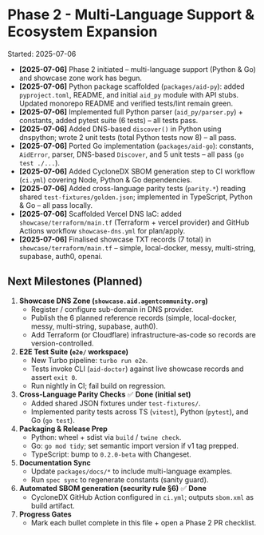 # Phase 2 - Multi-Language Support & Ecosystem Expansion

Started: 2025-07-06

- **[2025-07-06]** Phase 2 initiated – multi-language support (Python & Go) and showcase zone work has begun.
- **[2025-07-06]** Python package scaffolded (`packages/aid-py`): added `pyproject.toml`, README, and initial `aid_py` module with API stubs. Updated monorepo README and verified tests/lint remain green.
- **[2025-07-06]** Implemented full Python parser (`aid_py/parser.py`) + constants, added pytest suite (6 tests) – all tests pass.
- **[2025-07-06]** Added DNS-based `discover()` in Python using dnspython; wrote 2 unit tests (total Python tests now 8) – all pass.
- **[2025-07-06]** Ported Go implementation (`packages/aid-go`): constants, `AidError`, parser, DNS-based `Discover`, and 5 unit tests – all pass (`go test ./...`).
- **[2025-07-06]** Added CycloneDX SBOM generation step to CI workflow (`ci.yml`) covering Node, Python & Go dependencies.
- **[2025-07-06]** Added cross-language parity tests (`parity.*`) reading shared `test-fixtures/golden.json`; implemented in TypeScript, Python & Go – all pass locally.
- **[2025-07-06]** Scaffolded Vercel DNS IaC: added `showcase/terraform/main.tf` (Terraform + vercel provider) and GitHub Actions workflow `showcase-dns.yml` for plan/apply.
- **[2025-07-06]** Finalised showcase TXT records (7 total) in `showcase/terraform/main.tf` – simple, local-docker, messy, multi-string, supabase, auth0, openai.

## Next Milestones (Planned)

1. **Showcase DNS Zone (`showcase.aid.agentcommunity.org`)**
   - Register / configure sub-domain in DNS provider.
   - Publish the 6 planned reference records (simple, local-docker, messy, multi-string, supabase, auth0).
   - Add Terraform (or Cloudflare) infrastructure-as-code so records are version-controlled.
2. **E2E Test Suite (`e2e/` workspace)**
   - New Turbo pipeline: `turbo run e2e`.
   - Tests invoke CLI (`aid-doctor`) against live showcase records and assert `exit 0`.
   - Run nightly in CI; fail build on regression.
3. **Cross-Language Parity Checks** ✅ **Done (initial set)**
   - Added shared JSON fixtures under `test-fixtures/`.
   - Implemented parity tests across TS (`vitest`), Python (`pytest`), and Go (`go test`).
4. **Packaging & Release Prep**
   - Python: wheel + sdist via `build` / `twine check`.
   - Go: `go mod tidy`; set semantic import version if v1 tag prepped.
   - TypeScript: bump to `0.2.0-beta` with Changeset.
5. **Documentation Sync**
   - Update `packages/docs/*` to include multi-language examples.
   - Run `spec sync` to regenerate constants (sanity guard).
6. **Automated SBOM generation (security rule §6)** ✅ **Done**
   - CycloneDX GitHub Action configured in `ci.yml`; outputs `sbom.xml` as build artifact.
7. **Progress Gates**
   - Mark each bullet complete in this file + open a Phase 2 PR checklist.
